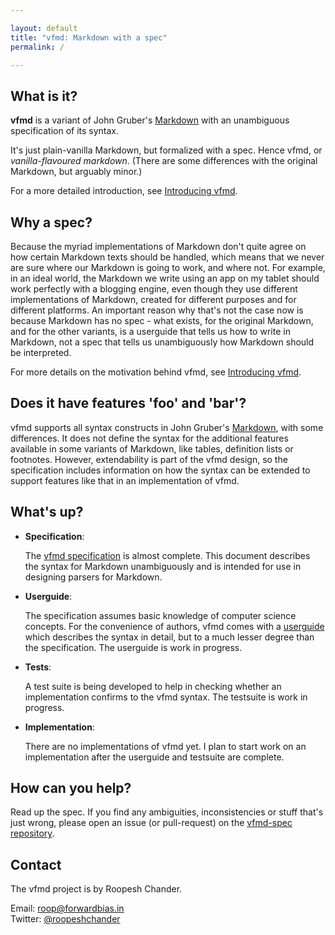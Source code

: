 ```yaml
---

layout: default  
title: "vfmd: Markdown with a spec"  
permalink: /  

---
```


## What is it?

**vfmd** is a variant of John Gruber's [Markdown] with an unambiguous
specification of its syntax.

It's just plain-vanilla Markdown, but formalized with a spec. Hence
vfmd, or _vanilla-flavoured markdown_. (There are some differences with
the original Markdown, but arguably minor.)

For a more detailed introduction, see [Introducing vfmd].

## Why a spec?

Because the myriad implementations of Markdown don't quite agree on how
certain Markdown texts should be handled, which means that we never are
sure where our Markdown is going to work, and where not. For example, in
an ideal world, the Markdown we write using an app on my tablet should
work perfectly with a blogging engine, even though they use different
implementations of Markdown, created for different purposes and for
different platforms. An important reason why that's not the case now is
because Markdown has no spec - what exists, for the original Markdown,
and for the other variants, is a userguide that tells us how to write in
Markdown, not a spec that tells us unambiguously how Markdown should be
interpreted.

For more details on the motivation behind vfmd, see [Introducing vfmd].

## Does it have features 'foo' and 'bar'?

vfmd supports all syntax constructs in John Gruber's [Markdown], with
some differences. It does not define the syntax for the additional
features available in some variants of Markdown, like tables, definition
lists or footnotes.  However, extendability is part of the vfmd design,
so the specification includes information on how the syntax can be
extended to support features like that in an implementation of vfmd.

[Markdown]: http://daringfireball.net/projects/markdown/
[Introducing vfmd]: http://vfmd.github.io/introduction/

## What's up?

  * **Specification**:

    The [vfmd specification] is almost complete. This document describes
    the syntax for Markdown unambiguously and is intended for use in
    designing parsers for Markdown.

  * **Userguide**:

    The specification assumes basic knowledge of computer science
    concepts. For the convenience of authors, vfmd comes with a
    [userguide] which describes the syntax in detail, but to a much
    lesser degree than the specification. The userguide is work in
    progress.

  * **Tests**:

    A test suite is being developed to help in checking whether an
    implementation confirms to the vfmd syntax. The testsuite is work in
    progress.

  * **Implementation**:

    There are no implementations of vfmd yet. I plan to start work on an
    implementation after the userguide and testsuite are complete.

[vfmd specification]: http://vfmd.github.io/vfmd-spec/specification/
[userguide]: http://vfmd.github.io/vfmd-spec/userguide/

## How can you help?

Read up the spec. If you find any ambiguities, inconsistencies or stuff
that's just wrong, please open an issue (or pull-request) on the
[vfmd-spec repository].

[vfmd-spec repository]: https://github.com/vfmd/vfmd-spec/

## Contact

The vfmd project is by Roopesh Chander.

Email: <roop@forwardbias.in>  
Twitter: [@roopeshchander](http://twitter.com/roopeshchander)

